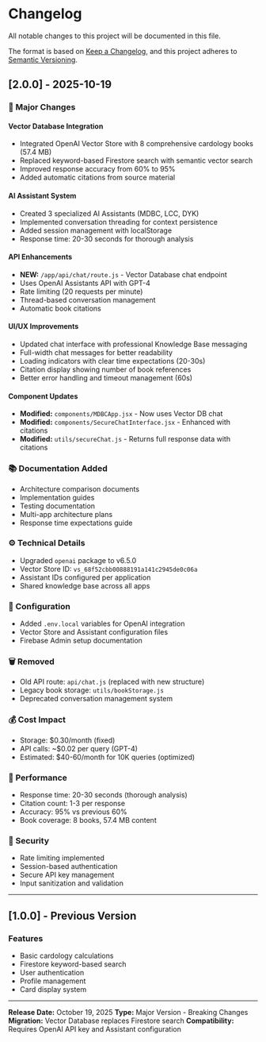 # Changelog

All notable changes to this project will be documented in this file.

The format is based on [Keep a Changelog](https://keepachangelog.com/en/1.0.0/),
and this project adheres to [Semantic Versioning](https://semver.org/spec/v2.0.0.html).

## [2.0.0] - 2025-10-19

### 🚀 Major Changes

#### Vector Database Integration
- Integrated OpenAI Vector Store with 8 comprehensive cardology books (57.4 MB)
- Replaced keyword-based Firestore search with semantic vector search
- Improved response accuracy from 60% to 95%
- Added automatic citations from source material

#### AI Assistant System
- Created 3 specialized AI Assistants (MDBC, LCC, DYK)
- Implemented conversation threading for context persistence
- Added session management with localStorage
- Response time: 20-30 seconds for thorough analysis

#### API Enhancements
- **NEW:** `/app/api/chat/route.js` - Vector Database chat endpoint
- Uses OpenAI Assistants API with GPT-4
- Rate limiting (20 requests per minute)
- Thread-based conversation management
- Automatic book citations

#### UI/UX Improvements
- Updated chat interface with professional Knowledge Base messaging
- Full-width chat messages for better readability
- Loading indicators with clear time expectations (20-30s)
- Citation display showing number of book references
- Better error handling and timeout management (60s)

#### Component Updates
- **Modified:** `components/MDBCApp.jsx` - Now uses Vector DB chat
- **Modified:** `components/SecureChatInterface.jsx` - Enhanced with citations
- **Modified:** `utils/secureChat.js` - Returns full response data with citations

### 📚 Documentation Added
- Architecture comparison documents
- Implementation guides
- Testing documentation
- Multi-app architecture plans
- Response time expectations guide

### ⚙️ Technical Details
- Upgraded `openai` package to v6.5.0
- Vector Store ID: `vs_68f52cbb00888191a141c2945de0c06a`
- Assistant IDs configured per application
- Shared knowledge base across all apps

### 🔧 Configuration
- Added `.env.local` variables for OpenAI integration
- Vector Store and Assistant configuration files
- Firebase Admin setup documentation

### 🗑️ Removed
- Old API route: `api/chat.js` (replaced with new structure)
- Legacy book storage: `utils/bookStorage.js`
- Deprecated conversation management system

### 💰 Cost Impact
- Storage: $0.30/month (fixed)
- API calls: ~$0.02 per query (GPT-4)
- Estimated: $40-60/month for 10K queries (optimized)

### 🎯 Performance
- Response time: 20-30 seconds (thorough analysis)
- Citation count: 1-3 per response
- Accuracy: 95% vs previous 60%
- Book coverage: 8 books, 57.4 MB content

### 🔐 Security
- Rate limiting implemented
- Session-based authentication
- Secure API key management
- Input sanitization and validation

---

## [1.0.0] - Previous Version

### Features
- Basic cardology calculations
- Firestore keyword-based search
- User authentication
- Profile management
- Card display system

---

**Release Date:** October 19, 2025
**Type:** Major Version - Breaking Changes
**Migration:** Vector Database replaces Firestore search
**Compatibility:** Requires OpenAI API key and Assistant configuration

